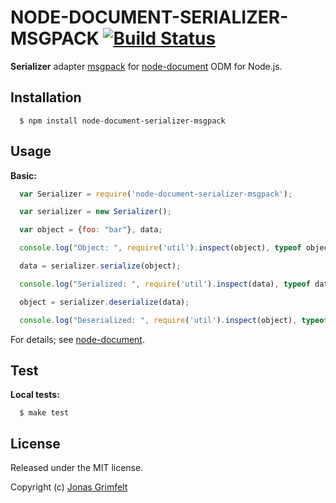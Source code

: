 # NODE-DOCUMENT-SERIALIZER-MSGPACK [![Build Status](https://secure.travis-ci.org/grimen/node-document-serializer-msgpack.png)](http://travis-ci.org/grimen/node-document-serializer-msgpack)

**Serializer** adapter [msgpack](http://msgpack.org) for [node-document](https://github.com/grimen/node-document) ODM for Node.js.


## Installation

```shell
  $ npm install node-document-serializer-msgpack
```


## Usage

**Basic:**

```javascript
  var Serializer = require('node-document-serializer-msgpack');

  var serializer = new Serializer();

  var object = {foo: "bar"}, data;

  console.log("Object: ", require('util').inspect(object), typeof object);

  data = serializer.serialize(object);

  console.log("Serialized: ", require('util').inspect(data), typeof data);

  object = serializer.deserialize(data);

  console.log("Deserialized: ", require('util').inspect(object), typeof object);
```

For details; see [node-document](https://github.com/grimen/node-document).


## Test

**Local tests:**

```shell
  $ make test
```


## License

Released under the MIT license.

Copyright (c) [Jonas Grimfelt](http://github.com/grimen)
